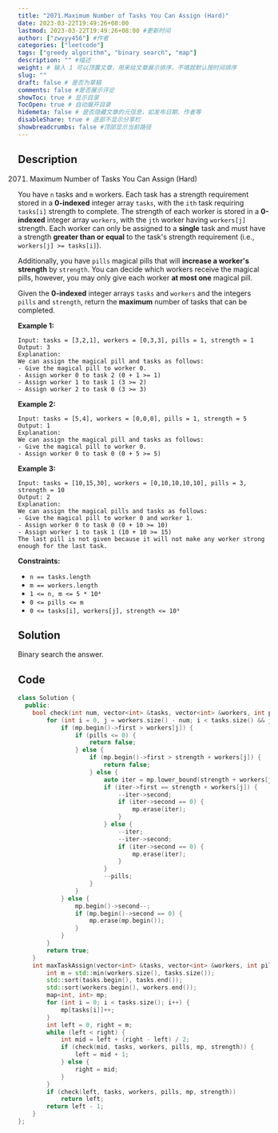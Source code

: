 ```yaml
---
title: "2071.Maximum Number of Tasks You Can Assign (Hard)"
date: 2023-03-22T19:49:26+08:00
lastmod: 2023-03-22T19:49:26+08:00 #更新时间
author: ["zwyyy456"] #作者
categories: ["leetcode"]
tags: ["greedy algorithm", "binary search", "map"]
description: "" #描述
weight: # 输入 1 可以顶置文章，用来给文章展示排序，不填就默认按时间排序
slug: ""
draft: false # 是否为草稿
comments: false #是否展示评论
showToc: true # 显示目录
TocOpen: true # 自动展开目录
hidemeta: false # 是否隐藏文章的元信息，如发布日期、作者等
disableShare: true # 底部不显示分享栏
showbreadcrumbs: false #顶部显示当前路径
---
```

## Description
2071. Maximum Number of Tasks You Can Assign (Hard)

You have `n` tasks and `m` workers. Each task has a strength requirement stored in a **0-indexed**
integer array `tasks`, with the `ith` task requiring `tasks[i]` strength to complete. The strength
of each worker is stored in a **0-indexed** integer array `workers`, with the `jth` worker having
`workers[j]` strength. Each worker can only be assigned to a **single** task and must have a
strength **greater than or equal** to the task's strength requirement (i.e., `workers[j] >=
tasks[i]`).

Additionally, you have `pills` magical pills that will **increase a worker's strength** by
`strength`. You can decide which workers receive the magical pills, however, you may only give each
worker **at most one** magical pill.

Given the **0-indexed** integer arrays `tasks` and `workers` and the integers `pills` and
`strength`, return the **maximum** number of tasks that can be completed.

**Example 1:**

```
Input: tasks = [3,2,1], workers = [0,3,3], pills = 1, strength = 1
Output: 3
Explanation:
We can assign the magical pill and tasks as follows:
- Give the magical pill to worker 0.
- Assign worker 0 to task 2 (0 + 1 >= 1)
- Assign worker 1 to task 1 (3 >= 2)
- Assign worker 2 to task 0 (3 >= 3)

```

**Example 2:**

```
Input: tasks = [5,4], workers = [0,0,0], pills = 1, strength = 5
Output: 1
Explanation:
We can assign the magical pill and tasks as follows:
- Give the magical pill to worker 0.
- Assign worker 0 to task 0 (0 + 5 >= 5)

```

**Example 3:**

```
Input: tasks = [10,15,30], workers = [0,10,10,10,10], pills = 3, strength = 10
Output: 2
Explanation:
We can assign the magical pills and tasks as follows:
- Give the magical pill to worker 0 and worker 1.
- Assign worker 0 to task 0 (0 + 10 >= 10)
- Assign worker 1 to task 1 (10 + 10 >= 15)
The last pill is not given because it will not make any worker strong enough for the last task.

```

**Constraints:**

- `n == tasks.length`
- `m == workers.length`
- `1 <= n, m <= 5 * 10⁴`
- `0 <= pills <= m`
- `0 <= tasks[i], workers[j], strength <= 10⁹`

## Solution
Binary search the answer.

## Code
```cpp
class Solution {
  public:
    bool check(int num, vector<int> &tasks, vector<int> &workers, int pills, map<int, int> mp, int strength) {
        for (int i = 0, j = workers.size() - num; i < tasks.size() && j < workers.size(); ++i, ++j) {
            if (mp.begin()->first > workers[j]) {
                if (pills <= 0) {
                    return false;
                } else {
                    if (mp.begin()->first > strength + workers[j]) {
                        return false;
                    } else {
                        auto iter = mp.lower_bound(strength + workers[j]);
                        if (iter->first == strength + workers[j]) {
                            --iter->second;
                            if (iter->second == 0) {
                                mp.erase(iter);
                            }
                        } else {
                            --iter;
                            --iter->second;
                            if (iter->second == 0) {
                                mp.erase(iter);
                            }
                        }
                        --pills;
                    }
                }
            } else {
                mp.begin()->second--;
                if (mp.begin()->second == 0) {
                    mp.erase(mp.begin());
                }
            }
        }
        return true;
    }
    int maxTaskAssign(vector<int> &tasks, vector<int> &workers, int pills, int strength) {
        int m = std::min(workers.size(), tasks.size());
        std::sort(tasks.begin(), tasks.end());
        std::sort(workers.begin(), workers.end());
        map<int, int> mp;
        for (int i = 0; i < tasks.size(); i++) {
            mp[tasks[i]]++;
        }
        int left = 0, right = m;
        while (left < right) {
            int mid = left + (right - left) / 2;
            if (check(mid, tasks, workers, pills, mp, strength)) {
                left = mid + 1;
            } else {
                right = mid;
            }
        }
        if (check(left, tasks, workers, pills, mp, strength))
            return left;
        return left - 1;
    }
};
```

